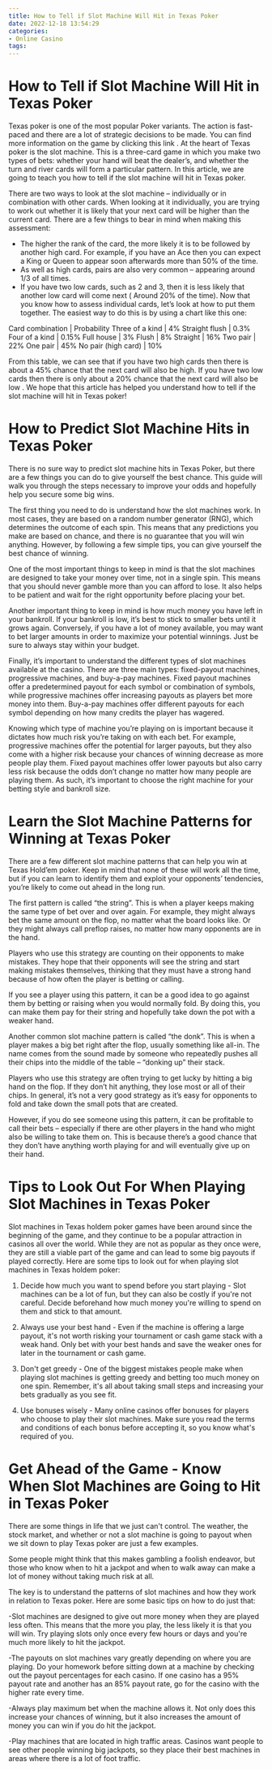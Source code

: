 ```yaml
---
title: How to Tell if Slot Machine Will Hit in Texas Poker 
date: 2022-12-18 13:54:29
categories:
- Online Casino
tags:
---
```



#  How to Tell if Slot Machine Will Hit in Texas Poker 

Texas poker is one of the most popular Poker variants. The action is fast-paced and there are a lot of strategic decisions to be made. You can find more information on the game by clicking this link . 
At the heart of Texas poker is the slot machine. This is a three-card game in which you make two types of bets: whether your hand will beat the dealer’s, and whether the turn and river cards will form a particular pattern. In this article, we are going to teach you how to tell if the slot machine will hit in Texas poker.

There are two ways to look at the slot machine – individually or in combination with other cards. When looking at it individually, you are trying to work out whether it is likely that your next card will be higher than the current card. There are a few things to bear in mind when making this assessment: 
- The higher the rank of the card, the more likely it is to be followed by another high card. For example, if you have an Ace then you can expect a King or Queen to appear soon afterwards more than 50% of the time. 
- As well as high cards, pairs are also very common – appearing around 1/3 of all times. 
- If you have two low cards, such as 2 and 3, then it is less likely that another low card will come next ( Around 20% of the time).
Now that you know how to assess individual cards, let’s look at how to put them together. The easiest way to do this is by using a chart like this one:


 Card combination | Probability 
Three of a kind | 4% 	Straight flush | 0.3% 	Four of a kind | 0.15% 	Full house | 3% 	Flush | 8% 	Straight | 16% 
Two pair | 22% 	One pair | 45% 
No pair (high card) | 10%




From this table, we can see that if you have two high cards then there is about a 45% chance that the next card will also be high. If you have two low cards then there is only about a 20% chance that the next card will also be low . We hope that this article has helped you understand how to tell if the slot machine will hit in Texas poker!

#  How to Predict Slot Machine Hits in Texas Poker 

There is no sure way to predict slot machine hits in Texas Poker, but there are a few things you can do to give yourself the best chance. This guide will walk you through the steps necessary to improve your odds and hopefully help you secure some big wins.

The first thing you need to do is understand how the slot machines work. In most cases, they are based on a random number generator (RNG), which determines the outcome of each spin. This means that any predictions you make are based on chance, and there is no guarantee that you will win anything. However, by following a few simple tips, you can give yourself the best chance of winning.

One of the most important things to keep in mind is that the slot machines are designed to take your money over time, not in a single spin. This means that you should never gamble more than you can afford to lose. It also helps to be patient and wait for the right opportunity before placing your bet.

Another important thing to keep in mind is how much money you have left in your bankroll. If your bankroll is low, it’s best to stick to smaller bets until it grows again. Conversely, if you have a lot of money available, you may want to bet larger amounts in order to maximize your potential winnings. Just be sure to always stay within your budget.

Finally, it’s important to understand the different types of slot machines available at the casino. There are three main types: fixed-payout machines, progressive machines, and buy-a-pay machines. Fixed payout machines offer a predetermined payout for each symbol or combination of symbols, while progressive machines offer increasing payouts as players bet more money into them. Buy-a-pay machines offer different payouts for each symbol depending on how many credits the player has wagered.

Knowing which type of machine you’re playing on is important because it dictates how much risk you’re taking on with each bet. For example, progressive machines offer the potential for larger payouts, but they also come with a higher risk because your chances of winning decrease as more people play them. Fixed payout machines offer lower payouts but also carry less risk because the odds don’t change no matter how many people are playing them. As such, it’s important to choose the right machine for your betting style and bankroll size.

#  Learn the Slot Machine Patterns for Winning at Texas Poker 

There are a few different slot machine patterns that can help you win at Texas Hold’em poker. Keep in mind that none of these will work all the time, but if you can learn to identify them and exploit your opponents’ tendencies, you’re likely to come out ahead in the long run.

The first pattern is called “the string”. This is when a player keeps making the same type of bet over and over again. For example, they might always bet the same amount on the flop, no matter what the board looks like. Or they might always call preflop raises, no matter how many opponents are in the hand.

Players who use this strategy are counting on their opponents to make mistakes. They hope that their opponents will see the string and start making mistakes themselves, thinking that they must have a strong hand because of how often the player is betting or calling.

If you see a player using this pattern, it can be a good idea to go against them by betting or raising when you would normally fold. By doing this, you can make them pay for their string and hopefully take down the pot with a weaker hand.

Another common slot machine pattern is called “the donk”. This is when a player makes a big bet right after the flop, usually something like all-in. The name comes from the sound made by someone who repeatedly pushes all their chips into the middle of the table – “donking up” their stack.

Players who use this strategy are often trying to get lucky by hitting a big hand on the flop. If they don’t hit anything, they lose most or all of their chips. In general, it’s not a very good strategy as it’s easy for opponents to fold and take down the small pots that are created.

However, if you do see someone using this pattern, it can be profitable to call their bets – especially if there are other players in the hand who might also be willing to take them on. This is because there’s a good chance that they don’t have anything worth playing for and will eventually give up on their hand.

#  Tips to Look Out For When Playing Slot Machines in Texas Poker 

Slot machines in Texas holdem poker games have been around since the beginning of the game, and they continue to be a popular attraction in casinos all over the world. While they are not as popular as they once were, they are still a viable part of the game and can lead to some big payouts if played correctly. Here are some tips to look out for when playing slot machines in Texas holdem poker:

1) Decide how much you want to spend before you start playing - Slot machines can be a lot of fun, but they can also be costly if you're not careful. Decide beforehand how much money you're willing to spend on them and stick to that amount.

2) Always use your best hand - Even if the machine is offering a large payout, it's not worth risking your tournament or cash game stack with a weak hand. Only bet with your best hands and save the weaker ones for later in the tournament or cash game.

3) Don't get greedy - One of the biggest mistakes people make when playing slot machines is getting greedy and betting too much money on one spin. Remember, it's all about taking small steps and increasing your bets gradually as you see fit.

4) Use bonuses wisely - Many online casinos offer bonuses for players who choose to play their slot machines. Make sure you read the terms and conditions of each bonus before accepting it, so you know what's required of you.

#  Get Ahead of the Game - Know When Slot Machines are Going to Hit in Texas Poker

There are some things in life that we just can't control. The weather, the stock market, and whether or not a slot machine is going to payout when we sit down to play Texas poker are just a few examples.

Some people might think that this makes gambling a foolish endeavor, but those who know when to hit a jackpot and when to walk away can make a lot of money without taking much risk at all.

The key is to understand the patterns of slot machines and how they work in relation to Texas poker. Here are some basic tips on how to do just that:

-Slot machines are designed to give out more money when they are played less often. This means that the more you play, the less likely it is that you will win. Try playing slots only once every few hours or days and you're much more likely to hit the jackpot.

-The payouts on slot machines vary greatly depending on where you are playing. Do your homework before sitting down at a machine by checking out the payout percentages for each casino. If one casino has a 95% payout rate and another has an 85% payout rate, go for the casino with the higher rate every time.

-Always play maximum bet when the machine allows it. Not only does this increase your chances of winning, but it also increases the amount of money you can win if you do hit the jackpot.

-Play machines that are located in high traffic areas. Casinos want people to see other people winning big jackpots, so they place their best machines in areas where there is a lot of foot traffic.